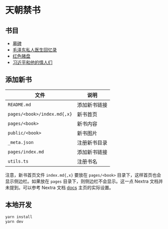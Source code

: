 # 天朝禁书

## 书目

- [墓碑](https://books.xijinping.one/tombstone)
- [毛泽东私人医生回忆录](https://books.xijinping.one/private-life-of-mao)
- [红色赌盘](https://books.xijinping.one/roulette)
- [习近平和他的情人们](https://books.xijinping.one/lovers)

## 添加新书

| 文件 | 说明 |
| --- | --- |
| `README.md` | 添加新书链接 |
| `pages/<book>/index.md{,x}` | 新书首页 |
| `pages/<book>` | 新书内容 |
| `public/<book>` | 新书图片 |
| `_meta.json` | 注册新书目录 |
| `pages/index.md` | 添加新书链接 |
| `utils.ts` | 注册书名 |

注意，新书首页文件 `index.md{,x}` 要放在 `pages/<book>` 目录下，这样首页也会显示侧边栏。如果放在 `pages` 目录下，则侧边栏不会显示。这一点 Nextra 文档并未提到。可以参考 Nextra 文档 [docs](https://github.com/shuding/nextra/blob/main/docs/pages/docs/index.mdx) 主页的实际设置。

## 本地开发

```sh
yarn install
yarn dev
```
